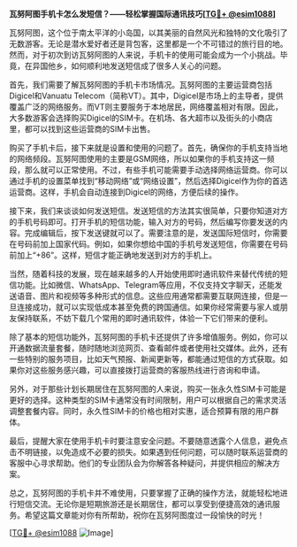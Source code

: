 **瓦努阿图手机卡怎么发短信？——轻松掌握国际通讯技巧[[TG💪+ @esim1088](https://t.me/s/esim1088)]**

瓦努阿图，这个位于南太平洋的小岛国，以其美丽的自然风光和独特的文化吸引了无数游客。无论是潜水爱好者还是背包客，这里都是一个不可错过的旅行目的地。然而，对于初次到访瓦努阿图的人来说，手机卡的使用可能会成为一个小挑战。毕竟，在异国他乡，如何顺利地发送短信成了很多人关心的问题。

首先，我们需要了解瓦努阿图的手机卡市场情况。瓦努阿图的主要运营商包括Digicel和Vanuatu Telecom（简称VT）。其中，Digicel是市场上的主导者，提供覆盖广泛的网络服务。而VT则主要服务于本地居民，网络覆盖相对有限。因此，大多数游客会选择购买Digicel的SIM卡。在机场、各大超市以及街头的小商店里，都可以找到这些运营商的SIM卡出售。

购买了手机卡后，接下来就是设置和使用的问题了。首先，确保你的手机支持当地的网络频段。瓦努阿图使用的主要是GSM网络，所以如果你的手机支持这一频段，那么就可以正常使用。不过，有些手机可能需要手动选择网络运营商。你可以通过手机的设置菜单找到“移动网络”或“网络设置”，然后选择Digicel作为你的首选运营商。这样，手机会自动连接到Digicel的网络，方便后续的操作。

接下来，我们来谈谈如何发送短信。发送短信的方法其实很简单，只要你知道对方的手机号码即可。打开手机的短信功能，输入对方的号码，然后编写你要发送的内容。完成编辑后，按下发送键就可以了。需要注意的是，发送国际短信时，你需要在号码前加上国家代码。例如，如果你想给中国的手机号发送短信，你需要在号码前加上“+86”。这样，短信才能正确地发送到对方的手机上。

当然，随着科技的发展，现在越来越多的人开始使用即时通讯软件来替代传统的短信功能。比如微信、WhatsApp、Telegram等应用，不仅支持文字聊天，还能发送语音、图片和视频等多种形式的信息。这些应用通常都需要互联网连接，但是一旦连接成功，就可以实现低成本甚至免费的跨国通信。如果你经常需要与家人或朋友保持联系，不妨下载几个常用的即时通讯软件，体验一下它们带来的便利。

除了基本的短信功能外，瓦努阿图的手机卡还提供了许多增值服务。例如，你可以开通数据流量套餐，随时随地浏览网页、查看邮件或者使用社交媒体。此外，还有一些特别的服务项目，比如天气预报、新闻更新等，都能通过短信的方式获取。如果你对这些服务感兴趣，可以直接拨打运营商的客服热线进行咨询和申请。

另外，对于那些计划长期居住在瓦努阿图的人来说，购买一张永久性SIM卡可能是更好的选择。这种类型的SIM卡通常没有时间限制，用户可以根据自己的需求灵活调整套餐内容。同时，永久性SIM卡的价格也相对实惠，适合预算有限的用户群体。

最后，提醒大家在使用手机卡时要注意安全问题。不要随意透露个人信息，避免点击不明链接，以免造成不必要的损失。如果遇到任何问题，可以随时联系运营商的客服中心寻求帮助。他们的专业团队会为你解答各种疑问，并提供相应的解决方案。

总之，瓦努阿图的手机卡并不难使用，只要掌握了正确的操作方法，就能轻松地进行短信交流。无论你是短期旅游还是长期居住，都可以享受到便捷高效的通讯服务。希望这篇文章能对你有所帮助，祝你在瓦努阿图度过一段愉快的时光！

[[TG💪+ @esim1088](https://t.me/s/esim1088) ![Image](https://i.postimg.cc/4NQfJmqS/Snipaste-2025-05-13-00-14-12.png)]